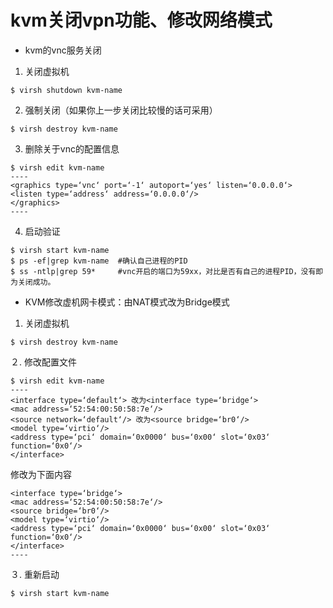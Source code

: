 # kvm关闭vpn功能、修改网络模式

* kvm的vnc服务关闭
1. 关闭虚拟机
```
$ virsh shutdown kvm-name
```

2. 强制关闭（如果你上一步关闭比较慢的话可采用）
```
$ virsh destroy kvm-name
```
3. 删除关于vnc的配置信息
```
$ virsh edit kvm-name
----
<graphics type=‘vnc‘ port=‘-1‘ autoport=‘yes‘ listen=‘0.0.0.0‘>
<listen type=‘address‘ address=‘0.0.0.0‘/>
</graphics>
----
```
4. 启动验证
```
$ virsh start kvm-name
$ ps -ef|grep kvm-name  #确认自己进程的PID
$ ss -ntlp|grep 59*     #vnc开启的端口为59xx，对比是否有自己的进程PID，没有即为关闭成功。
```




* KVM修改虚机网卡模式：由NAT模式改为Bridge模式
1. 关闭虚拟机
```
$ virsh destroy kvm-name
```
２. 修改配置文件
```
$ virsh edit kvm-name
----
<interface type=‘default‘> 改为<interface type=‘bridge‘>
<mac address=‘52:54:00:50:58:7e‘/>
<source network=‘default‘/> 改为<source bridge=‘br0‘/>
<model type=‘virtio‘/>
<address type=‘pci‘ domain=‘0x0000‘ bus=‘0x00‘ slot=‘0x03‘ function=‘0x0‘/>
</interface>
```
修改为下面内容
```
<interface type=‘bridge‘>
<mac address=‘52:54:00:50:58:7e‘/>
<source bridge=‘br0‘/>
<model type=‘virtio‘/>
<address type=‘pci‘ domain=‘0x0000‘ bus=‘0x00‘ slot=‘0x03‘ function=‘0x0‘/>
</interface>
----
```
３. 重新启动
```
$ virsh start kvm-name
```

